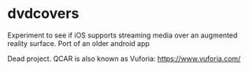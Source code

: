 # dvdcovers
Experiment to see if iOS supports streaming media over an augmented reality surface. Port of an older android app

Dead project. QCAR is also known as Vuforia: https://www.vuforia.com/
